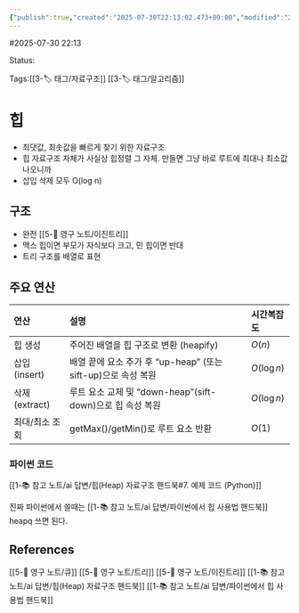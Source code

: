 ```yaml
---
{"publish":true,"created":"2025-07-30T22:13:02.473+09:00","modified":"2025-08-01T00:19:45.520+09:00","cssclasses":""}
---
```


#2025-07-30 22:13

Status: 

Tags:[[3-🏷️ 태그/자료구조]] [[3-🏷️ 태그/알고리즘]]

# 힙
- 최댓값, 최솟값을 빠르게 찾기 위한 자료구조
- 힙 자료구조 자체가 사실상 힙정렬 그 자체. 만들면 그냥 바로 루트에 최대나 최소값 나오니까
- 삽입 삭제 모두 O(log n)
## 구조
- 완전 [[5-💎 영구 노트/이진트리]]
- 맥스 힙이면 부모가 자식보다 크고, 민 힙이면 반대
- 트리 구조를 배열로 표현

## 주요 연산
| 연산          | 설명                                           | 시간복잡도       |
| :---------- | :------------------------------------------- | :---------- |
| 힙 생성        | 주어진 배열을 힙 구조로 변환 (heapify)                   | $O(n)$      |
| 삽입(insert)  | 배열 끝에 요소 추가 후 “up-heap” (또는 sift-up)으로 속성 복원 | $O(\log n)$ |
| 삭제(extract) | 루트 요소 교체 및 “down-heap”(sift-down)으로 힙 속성 복원  | $O(\log n)$ |
| 최대/최소 조회    | getMax()/getMin()로 루트 요소 반환                  | $O(1)$      |
### 파이썬 코드
[[1-📚 참고 노트/ai 답변/힙(Heap) 자료구조 핸드북#7. 예제 코드 (Python)]]

진짜 파이썬에서 쓸때는 [[1-📚 참고 노트/ai 답변/파이썬에서 힙 사용법 핸드북]] heapq 쓰면 된다.

## References
[[5-💎 영구 노트/큐]]
[[5-💎 영구 노트/트리]]
[[5-💎 영구 노트/이진트리]]
[[1-📚 참고 노트/ai 답변/힙(Heap) 자료구조 핸드북]]
[[1-📚 참고 노트/ai 답변/파이썬에서 힙 사용법 핸드북]]